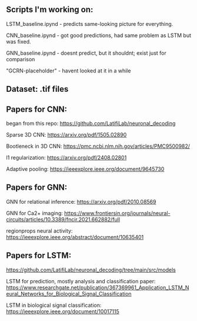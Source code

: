## Scripts I'm working on:
LSTM_baseline.ipynd - predicts same-looking picture for everything.

CNN_baseline.ipynd - got good predictions, had same problem as LSTM but was fixed.

GNN_baseline.ipynd - doesnt predict, but it shouldnt; exist just for comparison

"GCRN-placeholder" - havent looked at it in a while


## Dataset: .tif files

## Papers for CNN:
began from this repo: https://github.com/LatifiLab/neuronal_decoding

Sparse 3D CNN: https://arxiv.org/pdf/1505.02890

Bootleneck in 3D CNN: https://pmc.ncbi.nlm.nih.gov/articles/PMC9500982/

l1 regularization: https://arxiv.org/pdf/2408.02801

Adaptive pooling: https://ieeexplore.ieee.org/document/9645730


## Papers for GNN:
GNN for relational inference: https://arxiv.org/pdf/2010.08569

GNN for Ca2+ imaging: https://www.frontiersin.org/journals/neural-circuits/articles/10.3389/fncir.2021.662882/full

regionprops neural activity: https://ieeexplore.ieee.org/abstract/document/10635401


## Papers for LSTM:
https://github.com/LatifiLab/neuronal_decoding/tree/main/src/models

LSTM for prediction, mostly analysis and classification paper: https://www.researchgate.net/publication/367369961_Application_LSTM_Neural_Networks_for_Biological_Signal_Classification

LSTM in biological signal classification: https://ieeexplore.ieee.org/document/10017115



